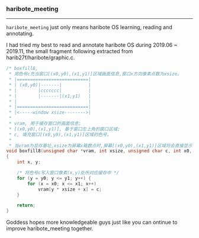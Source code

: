 ### haribote_meeting
---
`haribote_meeting` just only means haribote OS learning, reading and annotating.

I had tried my best to read and annotate haribote OS during 2019.06 ~ 2019.11, the small fragment following extracted from harib27f/haribote/graphic.c.
```C
/* boxfill8,
 * 用色号c充当窗口[(x0,y0),(x1,y1)]区域画面信息,窗口x方向像素点数为xsize。
 * |===========================|
 * | (x0,y0)|-------|          |
 * |        |ccccccc|          |
 * |        |-------|(x1,y1)   |
 * |                           |
 * |===========================|
 * |<-----window xsize-------->|
 * 
 * vram, 用于缓存窗口的画面信息;
 * [(x0,y0),(x1,y1)], 基于窗口左上角的窗口区域;
 * c, 填充窗口[(x0,y0),(x1,y1)]区域的色号。
 *
 * 当vram为显存基址,xsize为屏幕x箱数点时,屏幕[(x0,y0),(x1,y1)]区域将会直接显示色号c对应的RGB颜色。*/
void boxfill8(unsigned char *vram, int xsize, unsigned char c, int x0, int y0, int x1, int y1)
{
    int x, y;

    /* 将色号c写入窗口像素(x,y)处所对应缓存中 */
    for (y = y0; y <= y1; y++) {
        for (x = x0; x <= x1; x++)
            vram[y * xsize + x] = c;
    }

    return;
}
```
Goddess hopes more knowledgeable guys just like you can  ontinue to improve haribote_meeting together.
